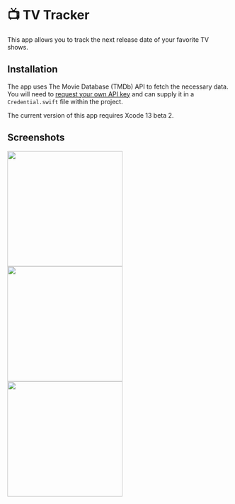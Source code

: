 # 📺 TV Tracker
This app allows you to track the next release date of your favorite TV shows. 

## Installation
The app uses The Movie Database (TMDb) API to fetch the necessary data. You will need to [request your own API key](https://developers.themoviedb.org/3/getting-started/introduction) and can supply it in a `Credential.swift` file within the project.

The current version of this app requires Xcode 13 beta 2.

## Screenshots
<img src="https://user-images.githubusercontent.com/13894518/124216801-e1f31880-daab-11eb-8144-8958e5f52f86.png" width="260" /> <img src="https://user-images.githubusercontent.com/13894518/124216799-e0c1eb80-daab-11eb-95c3-7f89d0045d0b.png" width="260" /> <img src="https://user-images.githubusercontent.com/13894518/124216795-df90be80-daab-11eb-99f6-eed0c5aa81e2.png" width="260" />
